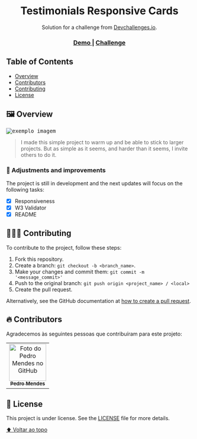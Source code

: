 <h1 align="center">Testimonials Responsive Cards</h1>

<div align="center">
   Solution for a challenge from  <a href="https://www.frontendmentor.io/challenges/testimonials-grid-section-Nnw6J7Un7" target="_blank">Devchallenges.io</a>.
</div>

<div align="center">
  <h3>
    <a href="https://devpedrom.github.io/testimonials_responsive_cards/">
      Demo
    </a>
    <span> | </span>
    <a href="https://devchallenges.io/challenges/wBunSb7FPrIepJZAg0sY">
      Challenge
    </a>
  </h3>
</div>

<!-- TABLE OF CONTENTS -->

## Table of Contents

- [Overview](#framed_picture-overview)
- [Contributors](#fire-contributors)
- [Contributing](#people_holding_hands-contributing)
- [License](#pencil-license)

##  :framed_picture: Overview

<kbd><img src="assets/images/overview.gif" alt="exemplo imagem"></kbd>

> I made this simple project to warm up and be able to stick to larger projects. But as simple as it seems, and harder than it seems, I invite others to do it.
### :pushpin: Adjustments and improvements

The project is still in development and the next updates will focus on the following tasks:

- [x] Responsiveness
- [x] W3 Validator
- [x] README 

## :people_holding_hands: Contributing
<!---Se o seu README for longo ou se você tiver algum processo ou etapas específicas que deseja que os contribuidores sigam, considere a criação de um arquivo CONTRIBUTING.md separado--->
To contribute to the project, follow these steps:

1. Fork this repository.
2. Create a branch: `git checkout -b <branch_name>`.
3. Make your changes and commit them: `git commit -m '<message_commit>'`
4. Push to the original branch: `git push origin <project_name> / <local>`
5. Create the pull request.

Alternatively, see the GitHub documentation at [how to create a pull request](https://help.github.com/en/github/collaborating-with-issues-and-pull-requests/creating-a-pull-request).

## :fire: Contributors

Agradecemos às seguintes pessoas que contribuíram para este projeto:

<table>
  <tr>
    <td align="center">
      <a href="https://www.github.com/funnyzinho">
        <img src="https://www.github.com/devpedrom.png" width="100px;" alt="Foto do Pedro Mendes no GitHub"/><br>
        <sub>
          <b>Pedro Mendes</b>
        </sub>
      </a>
    </td>
  </tr>
</table>

## :pencil: License

This project is under license. See the [LICENSE](LICENSE.md) file for more details.

[⬆ Voltar ao topo](#framed_picture-overview)<br>
